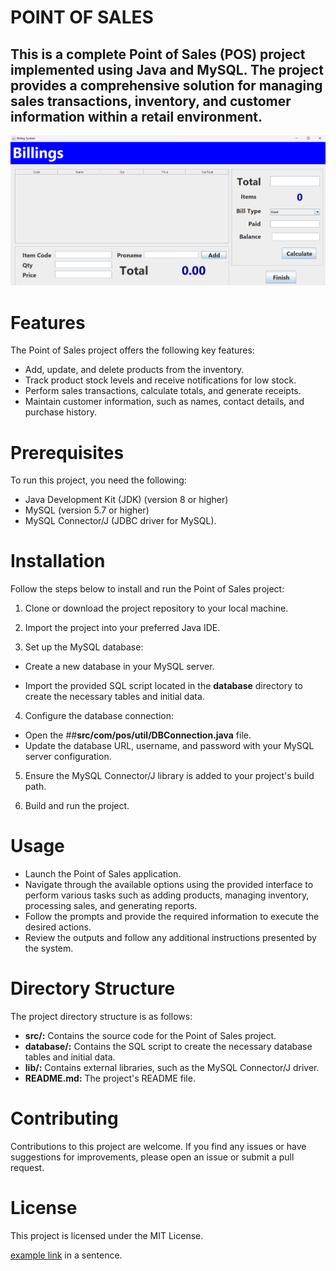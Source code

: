 # **POINT OF SALES**
## This is a complete Point of Sales (POS) project implemented using Java and MySQL. The project provides a comprehensive solution for managing sales transactions, inventory, and customer information within a retail environment.


![Alternate Text](/PointOfSales/src/Home.png)


# Features
The Point of Sales project offers the following key features:

- Add, update, and delete products from the inventory.
- Track product stock levels and receive notifications for low stock.
- Perform sales transactions, calculate totals, and generate receipts.
- Maintain customer information, such as names, contact details, and purchase history.

# Prerequisites

To run this project, you need the following:

- Java Development Kit (JDK) (version 8 or higher)
- MySQL (version 5.7 or higher)
- MySQL Connector/J (JDBC driver for MySQL).


# Installation

Follow the steps below to install and run the Point of Sales project:

1. Clone or download the project repository to your local machine.

2. Import the project into your preferred Java IDE.

3. Set up the MySQL database:

- Create a new database in your MySQL server.

- Import the provided SQL script located in the **database** directory to create the necessary tables and initial data.

4. Configure the database connection:

- Open the ##**src/com/pos/util/DBConnection.java** file.
- Update the database URL, username, and password with your MySQL server configuration.

5. Ensure the MySQL Connector/J library is added to your project's build path.

6. Build and run the project.

# Usage

- Launch the Point of Sales application.
- Navigate through the available options using the provided interface to perform various tasks such as adding products, managing inventory, processing sales, and generating reports.
- Follow the prompts and provide the required information to execute the desired actions.
- Review the outputs and follow any additional instructions presented by the system.



# Directory Structure

The project directory structure is as follows:

- **src/:** Contains the source code for the Point of Sales project.
- **database/:** Contains the SQL script to create the necessary database tables and initial data.
- **lib/:** Contains external libraries, such as the MySQL Connector/J driver.
- **README.md:** The project's README file.

# Contributing

Contributions to this project are welcome. If you find any issues or have suggestions for improvements, please open an issue or submit a pull request.

# License

This project is licensed under the MIT License.

[example link](http://example.com/ "Optional Title") in a sentence.

